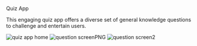 Quiz App 

This engaging quiz app offers a diverse set of general knowledge questions to challenge and entertain users. 

![quiz app home](https://github.com/amaliagurau/quiz-app/assets/94163502/5c92c305-3ca2-4fd5-b343-38b3fa081c1a)
![question screenPNG](https://github.com/amaliagurau/quiz-app/assets/94163502/23aa28ee-d0b7-4cb1-bc49-e02d557c6bf0)
![question screen2](https://github.com/amaliagurau/quiz-app/assets/94163502/a85023ff-a161-402a-9d96-1a5f7ce8d454)
